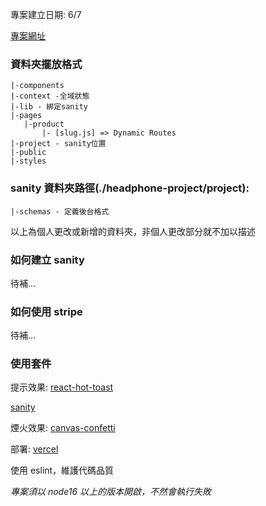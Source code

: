 專案建立日期: 6/7

[專案網址](https://headphone-project.vercel.app/)

### 資料夾擺放格式

```
|-components
|-context -全域狀態
|-lib - 綁定sanity
|-pages
   |-product
       |- [slug.js] => Dynamic Routes
|-project - sanity位置
|-public
|-styles
```

### sanity 資料夾路徑(./headphone-project/project):

```
|-schemas - 定義後台格式
```

以上為個人更改或新增的資料夾，非個人更改部分就不加以描述

### 如何建立 sanity

待補...

### 如何使用 stripe

待補...

### 使用套件

提示效果: [react-hot-toast](https://react-hot-toast.com/)

[sanity](https://www.sanity.io/?adgroupid=136984388536&adid=597124016802&gclid=CjwKCAjwtIaVBhBkEiwAsr7-c9isU14_uJLLoU1x-Eag3G4PhNq6sAqjJJGE4wSUh08Ff19DGq-ixRoCaTQQAvD_BwE)

煙火效果: [canvas-confetti](https://github.com/catdad/canvas-confetti)

部署: [vercel](https://vercel.com/dashboard)

使用 eslint，維護代碼品質

_專案須以 node16 以上的版本開啟，不然會執行失敗_
